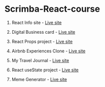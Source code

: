 # Scrimba-React-course
1. React Info site - [Live site](https://abhishake21-react-facts.netlify.app)

2. Digital Business card - [Live site](https://abhishake21-digital-card.netlify.app)

3. React Props project - [Live site](https://abhishake21-react-props.netlify.app)

4. Airbnb Experiences Clone - [Live site](https://abhishake21-airbnb-exp.netlify.app)

5. My Travel Journal - [Live site](https://abhishake21-travel-journal.netlify.app)

6. React useState project - [Live site](https://abhishake21-use-state.netlify.app)

7. Meme Generator - [Live site](https://abhishake21-meme-generator.netlify.app)
